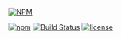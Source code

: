 [![NPM](https://nodei.co/npm/browser-language-detector.png?global=true)](https://nodei.co/npm/browser-language-detector/)


[![npm](https://img.shields.io/npm/v/browser-language-detector.svg)](https://www.npmjs.com/package/browser-language-detector) [![Build Status](https://travis-ci.org/pushandplay/browser-language-detector.svg?branch=master)](https://travis-ci.org/pushandplay/browser-language-detector) [![license](https://img.shields.io/github/license/pushandplay/browser-language-detector.svg)](https://github.com/pushandplay/browser-language-detector/blob/master/LICENSE)